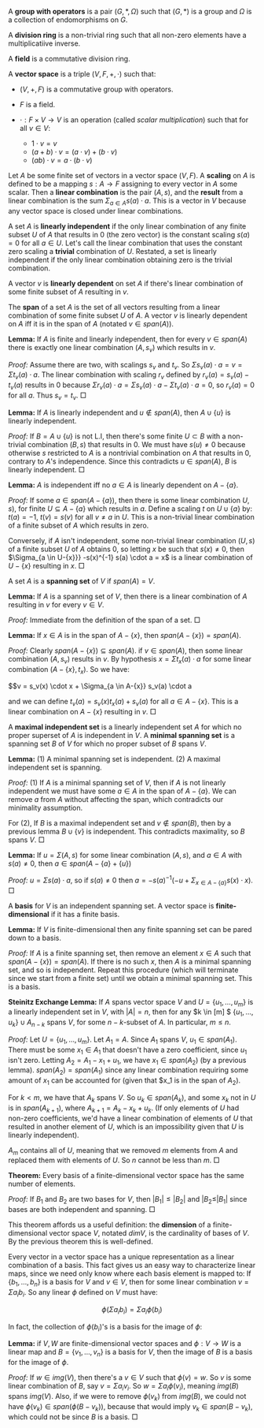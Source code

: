 A **group with operators** is a pair $(G, \ast, \Omega)$ such that $(G, \ast)$ is a group and $\Omega$ is a collection of endomorphisms on $G$.

A **division ring** is a non-trivial ring such that all non-zero elements have a multiplicatiive inverse.

A **field** is a commutative division ring.

A **vector space** is a triple $(V, F, +, \cdot)$ such that:

 - $(V, +, F)$ is a commutative group with operators.
 - $F$ is a field.
 - $\cdot: F \times V \rightarrow V$ is an operation (called *scalar multiplication*) such that for all $v \in V$:

    - $1 \cdot v = v$
    - $(a + b) \cdot v = (a \cdot v) + (b \cdot v)$
    - $(ab) \cdot v = a \cdot (b \cdot v)$

Let $A$ be some finite set of vectors in a vector space $(V, F)$. A **scaling** on $A$ is defined to be a mapping $s: A \rightarrow F$ assigning to every vector in $A$ some scalar. Then a **linear combination** is the pair $(A, s)$, and the **result** from a linear combination is the sum $\Sigma_{a \in A} s(a) \cdot a$. This is a vector in $V$ because any vector space is closed under linear combinations.

A set $A$ is **linearly independent** if the only linear combination of any finite subset $U$ of $A$ that results in $0$ (the zero vector) is the constant scaling $s(a) = 0$ for all $a \in U$. Let's call the linear combination that uses the constant zero scaling a **trivial** combination of $U$. Restated, a set is linearly independent if the only linear combination obtaining zero is the trivial combination.

A vector $v$ is **linearly dependent** on set $A$ if there's linear combination of some finite subset of $A$ resulting in $v$.

The **span** of a set $A$ is the set of all vectors resulting from a linear combination of some finite subset $U$ of $A$. A vector $v$ is linearly dependent on $A$ iff it is in the span of $A$ (notated $v \in span(A)$).

**Lemma:** If $A$ is finite and linearly independent, then for every $v \in span(A)$ there is exactly one linear combination $(A, s_v)$ which results in $v$.

*Proof:* Assume there are two, with scalings $s_v$ and $t_v$. So $\Sigma s_v(a) \cdot a = v = \Sigma t_v(a) \cdot a$. The linear combination with scaling $r_v$ defined by $r_v(a) = s_v(a) - t_v(a)$ results in $0$ because $\Sigma r_v(a) \cdot a = \Sigma s_v(a) \cdot a - \Sigma t_v(a) \cdot a = 0$, so $r_v(a) = 0$ for all $a$. Thus $s_v = t_v$. $\Box$

**Lemma:** If $A$ is linearly independent and $u \notin span(A)$, then $A \cup \{u\}$ is linearly independent.

*Proof:* If $B = A \cup \{u\}$ is not L.I, then there's some finite $U \subset B$ with a non-trivial combination $(B, s)$ that results in $0$. We must have $s(u) \neq 0$ because otherwise $s$ restricted to $A$ is a nontrivial combination on $A$ that results in $0$, contrary to $A$'s independence. Since this contradicts $u \in span(A)$, $B$ is linearly independent. $\Box$

**Lemma:** $A$ is independent iff no $a \in A$ is linearly dependent on $A - \{a\}$.

*Proof:* If some $a \in span(A - \{a\})$, then there is some linear combination $U, s)$, for finite $U \subseteq A-\{a\}$ which results in $a$. Define a scaling $t$ on $U \cup \{a\}$ by: $t(a) = -1$, $t(v) = s(v)$ for all $v \neq a$ in $U$. This is a non-trivial linear combination of a finite subset of $A$ which results in zero. 

Conversely, if $A$ isn't independent, some non-trivial linear combination $(U, s)$ of a finite subset $U$ of $A$ obtains $0$, so letting $x$ be such that $s(x) \neq 0$, then $\Sigma_{a \in U-\{x\}}} -s(x)^{-1} s(a) \cdot a = x$ is a linear combination of $U - \{x\}$ resulting in $x$. $\Box$

A set $A$ is a **spanning set** of $V$ if $span(A) = V$.

**Lemma:** If $A$ is a spanning set of $V$, then there is a linear combination of $A$ resulting in $v$ for every $v \in V$.

*Proof:* Immediate from the definition of the span of a set. $\Box$

**Lemma:** If $x \in A$ is in the span of $A - \{x\}$, then $span(A-\{x\}) = span(A)$.

*Proof:* Clearly $span(A-\{x\}) \subseteq span(A)$. if $v \in span(A)$, then some linear combination $(A, s_v)$ results in $v$. By hypothesis $x = \Sigma t_x(a) \cdot a$ for some linear combination $(A-\{x\}, t_x)$. So we have:

$$v = s_v(x) \cdot x + \Sigma_{a \in A-\{x\}} s_v(a) \cdot a

and we can define $t_v(a) = s_v(x) t_x(a) + s_v(a)$ for all $a \in A - \{x\}$. This is a linear combination on $A-\{x\}$ resulting in $v$. $\Box$

A **maximal independent set** is a linearly independent set $A$ for which no proper superset of $A$ is independent in $V$. A **minimal spanning set** is a spanning set $B$ of $V$ for which no proper subset of $B$ spans $V$.

**Lemma:** (1) A minimal spanning set is independent. (2) A maximal independent set is spanning.

*Proof:* (1) If $A$ is a minimal spanning set of $V$, then if $A$ is not linearly independent we must have some $a \in A$ in the span of $A - \{a\}$. We can remove $a$ from $A$ without affecting the span, which contradicts our minimality assumption.

For (2), If $B$ is a maximal independent set and $v \notin span(B)$, then by a previous lemma $B \cup \{v\}$ is independent. This contradicts maximality, so $B$ spans $V$. $\Box$

**Lemma:** If $u = \Sigma(A, s)$ for some linear combination $(A, s)$, and $a \in A$ with $s(a) \neq 0$, then $a \in span(A-\{a\}+\{u\})$

*Proof:* $u = \Sigma s(a) \cdot a$, so if $s(a) \neq 0$ then $a = - s(a)^{-1} (-u + \Sigma_{x \in A - \{a\}} s(x) \cdot x)$. $\Box$

A **basis** for $V$ is an independent spanning set. A vector space is **finite-dimensional** if it has a finite basis.


**Lemma:** If $V$ is finite-dimensional then any finite spanning set can be pared down to a basis.

*Proof:* If $A$ is a finite spanning set, then remove an element $x \in A$ such that $span(A-\{x\}) = span(A)$. If there is no such $x$, then $A$ is a minimal spanning set, and so is independent. Repeat this procedure (which will terminate since we start from a finite set) until we obtain a minimal spanning set. This is a basis.

**Steinitz Exchange Lemma:** If $A$ spans vector space $V$ and $U = \{u_1, \ldots, u_m\}$ is a linearly independent set in $V$, with $|A| = n$, then for any $k \in [m] $ $\{u_1, \ldots, u_k\} \cup A_{n-k}$ spans $V$, for some $n-k$-subset of $A$. In particular, $m \leq n$.

*Proof:* Let $U = \{u_1, \ldots, u_m\}$. Let $A_1 = A$. Since $A_1$ spans $V$, $u_1 \in span(A_1)$. There must be some $x_1 \in A_1$ that doesn't have a zero coefficient, since $u_1$ isn't zero. Letting $A_2 = A_1 - x_1 + u_1$, we have $x_1 \in span(A_2)$ (by a previous lemma). $span(A_2) = span(A_1)$ since any linear combination requiring some amount of $x_1$ can be accounted for (given that $x_1 is in the span of $A_2$).

For $k < m$, we have that $A_k$ spans $V$. So $u_k \in span(A_k)$, and some $x_k$ not in $U$ is in $span(A_{k+1})$, where $A_{k+1} = A_k - x_k + u_k$. (If only elements of $U$ had non-zero coefficients, we'd have a linear combination of elements of $U$ that resulted in another element of $U$, which is an impossibility given that $U$ is linearly independent).

$A_m$ contains all of $U$, meaning that we removed $m$ elements from $A$ and replaced them with elements of $U$. So $n$ cannot be less than $m$. $\Box$

**Theorem:** Every basis of a finite-dimensional vector space has the same number of elements.

*Proof:*  If $B_1$ and $B_2$ are two bases for $V$, then $|B_1| \leq |B_2|$ and $|B_2 \leq |B_1|$ since bases are both independent and spanning. $\Box$

This theorem affords us a useful definition: the **dimension** of a finite-dimensional vector space $V$, notated $dim V$, is the cardinality of bases of $V$. By the previous theorem this is well-defined.

Every vector in a vector space has a unique representation as a linear combination of a basis. This fact gives us an easy way to characterize linear maps, since we need only know where each basis element is mapped to: If $\{b_1, \ldots, b_n\}$ is a basis for $V$ and $v \in V$, then for some linear combination $v = \Sigma a_i b_i$. So any linear $\phi$ defined on $V$ must have:

$$ \phi(\Sigma a_i b_i) = \Sigma a_i \phi(b_i)$$

In fact, the collection of $\phi(b_i)$'s is a basis for the image of $\phi$:

**Lemma:** if $V, W$ are finite-dimensional vector spaces and $\phi: V \rightarrow W$ is a linear map and $B = \{v_1, \ldots, v_n\}$ is a basis for $V$, then the image of $B$ is a basis for the image of $\phi$.

*Proof:* If $w \in img(V)$, then there's a $v \in V$ such that $\phi(v) = w$. So $v$ is some linear combination of $B$, say $v = \Sigma a_i v_i$. So $w = \Sigma a_i \phi(v_i)$, meaning $img(B)$ spans $img(V)$. Also, if we were to remove $\phi(v_k)$ from $img(B)$, we could not have $\phi(v_k) \in span(\phi(B - v_k))$, because that would imply $v_k \in span(B - v_k)$, which could not be since $B$ is a basis. $\Box$
